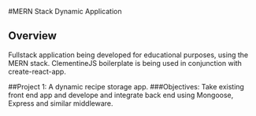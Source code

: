 #MERN Stack Dynamic Application

## Overview
Fullstack application being developed for educational purposes, using the MERN stack.
ClementineJS boilerplate is being used in conjunction with create-react-app.

##Project 1: A dynamic recipe storage app.
###Objectives: Take existing front end app and develope and integrate back end using Mongoose, Express and similar middleware.
 

